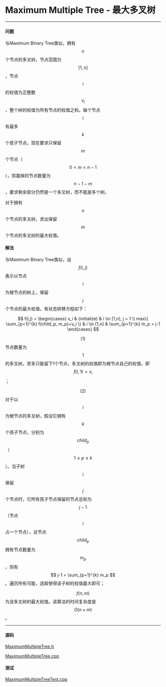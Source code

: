<script type="text/javascript" src="https://cdnjs.cloudflare.com/ajax/libs/mathjax/2.7.1/MathJax.js?config=TeX-AMS-MML_HTMLorMML"></script>

# Maximum Multiple Tree - 最大多叉树

--------

#### 问题

与Maximum Binary Tree类似，拥有$$ n $$个节点的多叉树，节点范围为$$ [1,n] $$，节点$$ i $$的权值为正整数$$ v_i $$，整个树的权值为所有节点的权值之和。每个节点$$ i $$有最多$$ k $$个孩子节点。现在要求只保留$$ m $$个节点（$$ 0 \lt m \lt n-1 $$），剪裁掉的节点数量为$$ n-1-m $$，要求剩余部分仍然是一个多叉树，而不能是多个树。

对于拥有$$ n $$个节点的多叉树，求出保留$$ m $$个节点的多叉树的最大权值。

#### 解法

与Maximum Binary Tree类似，设$$ f(i,j) $$表示以节点$$ i $$为根节点的树上，保留$$ j $$个节点的最大权值。有状态转移方程如下：

$$
f(i,j) =
\begin{cases}
v_i                                             &   (initialize)    &   i \in [1,n], j = 1  \\
max⁡\{ \sum_{p=1}^{k} f(child_p, m_p)+v_i \}  &   i \in [1,n]     &   \sum_{p=1}^{k} m_p = j-1
\end{cases}
$$

$$ (1) $$ 节点数量为$$ 1 $$的多叉树，至多只能留下1个节点，多叉树的权值即为根节点自己的权值，即$$ f(i,1) = v_i $$；

$$ (2) $$ 对于以$$ i $$为根节点的多叉树，假设它拥有$$ k $$个孩子节点，分别为$$ child_p $$（$$ 1 \leq p \leq k $$）。当子树$$ i $$保留$$ j $$个节点时，它所有孩子节点保留的节点总和为$$ j-1 $$（节点$$ i $$占一个节点），设节点$$ child_p $$拥有节点数量为$$ m_p $$，则有$$ j-1 = \sum_{p=1}^{k} m_p $$。遍历所有可能，选取使得该子树的权值最大即可；

$$ f(n,m) $$为该多叉树的最大权值。该算法的时间复杂度是$$ O(n \times m) $$。

--------

#### 源码

[MaximumMultipleTree.h](https://github.com/linrongbin16/Way-to-Algorithm/blob/master/src/DynamicProgramming/TreeDP/MaximumMultipleTree.h)

[MaximumMultipleTree.cpp](https://github.com/linrongbin16/Way-to-Algorithm/blob/master/src/DynamicProgramming/TreeDP/MaximumMultipleTree.cpp)

#### 测试

[MaximumMultipleTreeTest.cpp](https://github.com/linrongbin16/Way-to-Algorithm/blob/master/src/DynamicProgramming/TreeDP/MaximumMultipleTreeTest.cpp)
